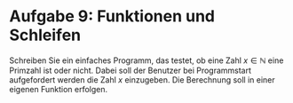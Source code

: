 # Aufgabe 9: Funktionen und Schleifen

Schreiben Sie ein einfaches Programm, das testet, ob eine Zahl $x \in \mathbb{N}$ eine
Primzahl ist oder nicht. Dabei soll der Benutzer bei Programmstart aufgefordert werden
die Zahl $x$ einzugeben. Die Berechnung soll in einer eigenen Funktion erfolgen. 
